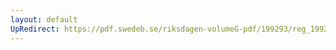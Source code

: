 ```yaml
---
layout: default
UpRedirect: https://pdf.swedeb.se/riksdagen-volumeG-pdf/199293/reg_199293_KU/reg_199293_KU_0013.pdf
---
```

